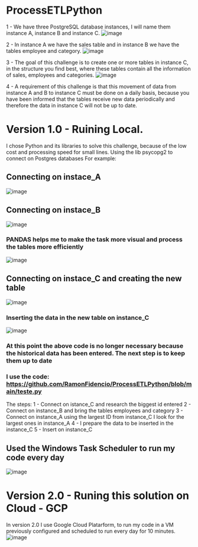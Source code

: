 # ProcessETLPython

1 - We have three PostgreSQL database instances, I will name them instance A, instance B and instance C.
![image](https://user-images.githubusercontent.com/87341232/157033959-7ce66174-4d5d-4ea7-b37e-fba68ef735b3.png)


2 - In instance A we have the sales table and in instance B we have the tables employee and category.
![image](https://user-images.githubusercontent.com/87341232/157034082-d1935158-6b9a-472d-868d-f35aeb9b993f.png)



3 - The goal of this challenge is to create one or more tables in instance C, in the structure you find best, where these tables contain all the information of sales, employees and categories.
![image](https://user-images.githubusercontent.com/87341232/157034174-9fcb435e-7bb9-47e7-a672-6f614bdfc425.png)


4 - A requirement of this challenge is that this movement of data from instance A and B to instance C must be done on a daily basis, because you have been informed that the tables receive new data periodically and therefore the data in instance C will not be up to date.

# Version 1.0 - Ruining Local.
I chose Python and its libraries to solve this challenge, because of the low cost and processing speed for small lines.
Using the lib psycopg2 to connect on Postgres databases
For example:
## Connecting on instace_A
![image](https://user-images.githubusercontent.com/87341232/157035319-146fae12-337f-49d1-a35c-bd4cd69994f2.png)
## Connecting on instace_B
![image](https://user-images.githubusercontent.com/87341232/157035463-69e6032e-e349-411c-9206-63588724a039.png)
### PANDAS helps me to make the task more visual and process the tables more efficiently 
![image](https://user-images.githubusercontent.com/87341232/157035671-207cb185-7fd1-4fe3-8b05-9df8d146aef9.png)
## Connecting on instace_C and creating the new table
![image](https://user-images.githubusercontent.com/87341232/157036876-a5927174-aea2-4f8e-80c7-b515c7cef2fd.png)
### Inserting the data in the new table on instance_C
![image](https://user-images.githubusercontent.com/87341232/157037106-f02430ed-74a4-43a1-ae68-e00027aa8d85.png)

### At this point the above code is no longer necessary because the historical data has been entered. The next step is to keep them up to date
### I use the code: https://github.com/RamonFidencio/ProcessETLPython/blob/main/teste.py
The steps:
1 - Connect on istance_C and research the biggest id entered
2 - Connect on instance_B and bring the tables employees and category
3 - Connect on instance_A using the largest ID from instance_C I look for the largest ones in instance_A
4 - I prepare the data to be inserted in the instance_C
5 - Insert on instance_C

## Used the Windows Task Scheduler to run my code every day
![image](https://user-images.githubusercontent.com/87341232/157045217-77543b2f-5a32-4194-9751-14ce7ef0a765.png)



# Version 2.0 - Runing this solution on Cloud - GCP
In version 2.0 I use Google Cloud Platarform, to run my code in a VM previously configured and scheduled to run every day for 10 minutes.
![image](https://user-images.githubusercontent.com/87341232/155524610-dc8a59d1-f6cc-42ed-83e9-7525547ab03d.png)

